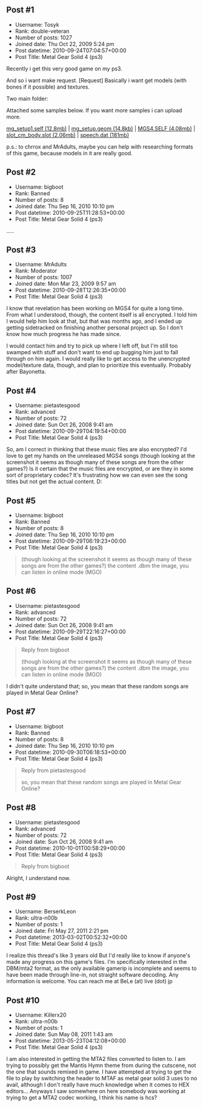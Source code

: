 ## Post #1
- Username: Tosyk
- Rank: double-veteran
- Number of posts: 1027
- Joined date: Thu Oct 22, 2009 5:24 pm
- Post datetime: 2010-09-24T07:04:57+00:00
- Post Title: Metal Gear Solid 4 (ps3)

Recently i get this very good game on my ps3. 
[](http://s41.radikal.ru/i094/1009/81/325819e1a14f.jpg) [](http://s54.radikal.ru/i143/1009/53/75ec20027fbb.jpg)
[](http://i053.radikal.ru/1009/17/f716ac66fc9c.jpg) [](http://s43.radikal.ru/i099/1009/31/27b33af7adb9.jpg)
[](http://s03.radikal.ru/i176/1009/e1/8fe2b0743fa6.jpg)[](http://s02.radikal.ru/i175/1009/b8/b0c04a37845e.jpg) 
[](http://s44.radikal.ru/i104/1009/4f/a38024390430.jpg)[](http://s46.radikal.ru/i111/1009/3e/1be8c0c7ced9.jpg) 

And so i want make request.
[Request] Basically i want get models (with bones if it possible) and textures.

Two main folder:
[](http://s52.radikal.ru/i137/1009/fe/534d8b1dd288.jpg) [](http://s60.radikal.ru/i169/1009/d6/153caf848802.jpg)

Attached some samples below. If you want more samples i can upload more.

[mg_setup1.self (12.8mb)](http://www.sendspace.com/file/p92buz) | [mg_setup.geom (14.8kb)](http://www.sendspace.com/file/bkfuzj) | [MGS4.SELF (4.08mb)](http://www.sendspace.com/file/ii6o0h) | [slot_cm_body.slot (2.06mb)](http://www.sendspace.com/file/hv7na2) | [speech.dat (181mb)](http://www.sendspace.com/file/bm8kfh)

p.s.: to chrrox and MrAdults, maybe you can help with researching formats of this game, because models in it are really good.
## Post #2
- Username: bigboot
- Rank: Banned
- Number of posts: 8
- Joined date: Thu Sep 16, 2010 10:10 pm
- Post datetime: 2010-09-25T11:28:53+00:00
- Post Title: Metal Gear Solid 4 (ps3)

.....
## Post #3
- Username: MrAdults
- Rank: Moderator
- Number of posts: 1007
- Joined date: Mon Mar 23, 2009 9:57 am
- Post datetime: 2010-09-28T12:26:35+00:00
- Post Title: Metal Gear Solid 4 (ps3)

I know that revelation has been working on MGS4 for quite a long time. From what I understood, though, the content itself is all encrypted. I told him I would help him look at that, but that was months ago, and I ended up getting sidetracked on finishing another personal project up. So I don't know how much progress he has made since.

I would contact him and try to pick up where I left off, but I'm still too swamped with stuff and don't want to end up bugging him just to fall through on him again.  I would really like to get access to the unencrypted model/texture data, though, and plan to prioritize this eventually. Probably after Bayonetta.
## Post #4
- Username: pietastesgood
- Rank: advanced
- Number of posts: 72
- Joined date: Sun Oct 26, 2008 9:41 am
- Post datetime: 2010-09-29T04:19:54+00:00
- Post Title: Metal Gear Solid 4 (ps3)

So, am I correct in thinking that these music files are also encrypted? I'd love to get my hands on the unreleased MGS4 songs (though looking at the screenshot it seems as though many of these songs are from the other games?) Is it certain that the music files are encrypted, or are they in some sort of proprietary codec? It's frustrating how we can even see the song titles but not get the actual content. D:
## Post #5
- Username: bigboot
- Rank: Banned
- Number of posts: 8
- Joined date: Thu Sep 16, 2010 10:10 pm
- Post datetime: 2010-09-29T06:19:23+00:00
- Post Title: Metal Gear Solid 4 (ps3)

> (though looking at the screenshot it seems as though many of these songs are from the other games?)
the content .dbm the image, you can listen in online mode (MGO)
## Post #6
- Username: pietastesgood
- Rank: advanced
- Number of posts: 72
- Joined date: Sun Oct 26, 2008 9:41 am
- Post datetime: 2010-09-29T22:16:27+00:00
- Post Title: Metal Gear Solid 4 (ps3)

> Reply from bigboot
>
> (though looking at the screenshot it seems as though many of these songs are from the other games?)
the content .dbm the image, you can listen in online mode (MGO)

I didn't quite understand that; so, you mean that these random songs are played in Metal Gear Online?
## Post #7
- Username: bigboot
- Rank: Banned
- Number of posts: 8
- Joined date: Thu Sep 16, 2010 10:10 pm
- Post datetime: 2010-09-30T06:18:53+00:00
- Post Title: Metal Gear Solid 4 (ps3)

> Reply from pietastesgood
>
> so, you mean that these random songs are played in Metal Gear Online?
[](http://img716.imageshack.us/i/instantnea001.jpg/)
## Post #8
- Username: pietastesgood
- Rank: advanced
- Number of posts: 72
- Joined date: Sun Oct 26, 2008 9:41 am
- Post datetime: 2010-10-01T00:58:29+00:00
- Post Title: Metal Gear Solid 4 (ps3)

> Reply from bigboot
>
> 

Alright, I understand now.
## Post #9
- Username: BerserkLeon
- Rank: ultra-n00b
- Number of posts: 1
- Joined date: Fri May 27, 2011 2:21 pm
- Post datetime: 2013-03-02T00:52:32+00:00
- Post Title: Metal Gear Solid 4 (ps3)

I realize this thread's like 3 years old
But I'd really like to know if anyone's made any progress on this game's files.
I'm specifically interested in the DBM/mta2 format, as the only available gamerip is incomplete and seems to have been made through line-in, not straight software decoding.
Any information is welcome. You can reach me at BeLe (at) live (dot) jp
## Post #10
- Username: Killerx20
- Rank: ultra-n00b
- Number of posts: 1
- Joined date: Sun May 08, 2011 1:43 am
- Post datetime: 2013-05-23T04:12:08+00:00
- Post Title: Metal Gear Solid 4 (ps3)

I am also interested in getting the MTA2 files converted to listen to. I am trying to possibly get the Mantis Hymn theme from during the cutscene, not the one that sounds remixed in game. I have attempted at trying to get the file to play by switching the header to MTAF as metal gear solid 3 uses to no avail, although I don't really have much knowledge when it comes to HEX editors... Anyways I saw somewhere on here somebody was working at trying to get a MTA2 codec working, I think his name is hcs?
